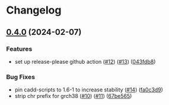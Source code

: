 # Changelog

## [0.4.0](https://github.com/varfish-org/cadd-rest-api/compare/v0.3.4...v0.4.0) (2024-02-07)


### Features

* set up release-please github action ([#12](https://github.com/varfish-org/cadd-rest-api/issues/12)) ([#13](https://github.com/varfish-org/cadd-rest-api/issues/13)) ([043fdb8](https://github.com/varfish-org/cadd-rest-api/commit/043fdb896ce0010f7232ddf7287088fb44befabd))


### Bug Fixes

* pin cadd-scripts to 1.6-1 to increase stability ([#14](https://github.com/varfish-org/cadd-rest-api/issues/14)) ([fa0c3d9](https://github.com/varfish-org/cadd-rest-api/commit/fa0c3d9e667a64ee43e73bef732bbae04e2ab8ef))
* strip chr prefix for grch38 ([#10](https://github.com/varfish-org/cadd-rest-api/issues/10)) ([#11](https://github.com/varfish-org/cadd-rest-api/issues/11)) ([67be565](https://github.com/varfish-org/cadd-rest-api/commit/67be5652f8d32ebcdd04a099e1b9a7b595d4cef2))
